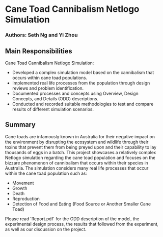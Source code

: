 # Cane Toad Cannibalism Netlogo Simulation
### Authors: Seth Ng and Yi Zhou

## Main Responsibilities
Cane Toad Cannibalism Netlogo Simulation:
- Developed a complex simulation model based on the cannibalism that occurs within cane toad populations.
- Implemented real life processes from the population through design reviews and problem identification.
- Documented processes and concepts using Overview, Design Concepts, and Details (ODD) descriptions.
- Conducted and recorded suitable methodologies to test and compare results of different simulation scenarios.

## Summary
Cane toads are infamously known in Australia for their negative impact on the environment by disrupting the ecosystem and wildlife through their toxins that prevent them from being preyed upon and their capability to lay thousands of eggs in a batch. This project showcases a relatively complex Netlogo simulation regarding the cane toad population and focuses on the bizzare phenomenon of cannibalism that occurs within their species in Australia. The simulation considers many real life processes that occur within the cane toad population such as:

- Movement
- Growth
- Death
- Reproduction
- Detection of Food and Eating (Food Source or Another Smaller Cane Toad)

Please read 'Report.pdf' for the ODD description of the model, the experimental design process, the results that followed from the experiment, as well as our discussion on the project.